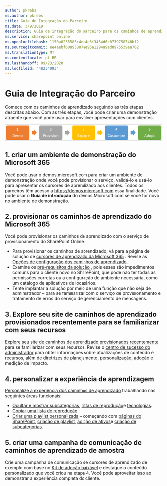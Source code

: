 ```yaml
---
author: pkrebs
ms.author: pkrebs
title: Guia de Integração do Parceiro
ms.date: 3/9/2019
description: Guia de integração do parceiro para os caminhos de aprendizagem do Microsoft 365
ms.service: sharepoint online
ms.openlocfilehash: 1150a8235585c4ec4e3f3454d6c0739758548bf2
ms.sourcegitcommit: ee4aebf60893887ae95a1294a9ad8975539ea762
ms.translationtype: MT
ms.contentlocale: pt-BR
ms.lasthandoff: 09/23/2020
ms.locfileid: "48234093"
---
```

# <a name="partner-onboarding-guide"></a>Guia de Integração do Parceiro
Comece com os caminhos de aprendizado seguindo as três etapas descritas abaixo. Com as três etapas, você pode criar uma demonstração atraente que você pode usar para envolver apresentações com clientes. 

![cg-partner-getfam.png](media/cg-partner-getfam.png)

## <a name="1-create-a-microsoft-365-demonstration-environment"></a>1. criar um ambiente de demonstração do Microsoft 365
Você pode usar o demos.microsoft.com para criar um ambiente de demonstração onde você pode provisionar o serviço, validá-lo e usá-lo para apresentar os cursores de aprendizado aos clientes. Todos os parceiros têm acesso a https://demos.microsoft.com essa finalidade. Você pode usar o **Guia de introdução** do demos.Microsoft.com se você for novo no ambiente de demonstração.

## <a name="2-provision-microsoft-365-learning-pathways"></a>2. provisionar os caminhos de aprendizado do Microsoft 365
Você pode provisionar os caminhos de aprendizado com o serviço de provisionamento do SharePoint Online.
- Para provisionar os caminhos de aprendizado, vá para a página de solução de [cursores de aprendizado da Microsoft 365](https://provisioning.sharepointpnp.com/details/3df8bd55-b872-4c9d-88e3-6b2f05344239) . Revise as [Opções de configuração dos caminhos de aprendizado](https://docs.microsoft.com/office365/customlearning/custom_setupoptions). 
- Examine os [pré-requisitos da solução](https://docs.microsoft.com/office365/customlearning/custom_provision) , pois esses são impedimentos comuns para o cliente novo no SharePoint, que pode não ter todas as permissões corretas ou a configuração de ambiente necessária, como um catálogo de aplicativos de locatários.
- Tente implantar a solução por meio de uma função que não seja de administrador – para se familiarizar com o serviço de provisionamento e tratamento de erros do serviço de gerenciamento de mensagens.

## <a name="3-explore-your-newly-provisioned-learning-pathways-site-to-get-familiar-with-its-capabilities"></a>3. Explore seu site de caminhos de aprendizado provisionados recentemente para se familiarizar com seus recursos
[Explore seu site de caminhos de aprendizado provisionados recentemente](https://docs.microsoft.com/office365/customlearning/custom_exploresite) para se familiarizar com seus recursos. Revise o [centro de sucesso do administrador](https://docs.microsoft.com/office365/customlearning/custom_successcenter) para obter informações sobre atualizações de conteúdo e recursos, além de diretrizes de planejamento, personalização, adoção e medição de impacto.

## <a name="4-customize-the-learning-experience"></a>4. personalizar a experiência de aprendizagem
[Personalize a experiência dos caminhos de aprendizado](https://docs.microsoft.com/office365/customlearning/custom_overview) trabalhando nas seguintes áreas funcionais:
- [Ocultar e mostrar subcategorias](https://docs.microsoft.com/office365/customlearning/custom_hideshowsub), [listas de reprodução](https://docs.microsoft.com/office365/customlearning/custom_hideshowplaylists)e [tecnologias](https://docs.microsoft.com/office365/customlearning/custom_hideshowtech).
- [Copiar uma lista de reprodução](https://docs.microsoft.com/office365/customlearning/custom_copyplaylist)
- [Criar uma playlist personalizada](https://docs.microsoft.com/office365/customlearning/custom_createnewplaylist) – começando com [páginas do SharePoint](https://docs.microsoft.com/office365/customlearning/custom_createnewpage), [criação de playlist](https://docs.microsoft.com/office365/customlearning/custom_createnewplaylist), [adição de ativos](https://docs.microsoft.com/office365/customlearning/custom_addassets)e [criação de subcategorias](https://docs.microsoft.com/office365/customlearning/custom_createnewcat).

## <a name="5-create-a-sample-learning-pathways-communication-campaign"></a>5. criar uma campanha de comunicação de caminhos de aprendizado de amostra
Crie uma campanha de comunicação de cursores de aprendizado de exemplo com base no [Kit de adoção baixável](https://teamworktools.azurewebsites.net/m365lp/m365lpadoptionkit.zip) e destaque o conteúdo personalizado que você criou na etapa 4. Você pode aproveitar isso ao demonstrar a experiência completa do cliente. 


